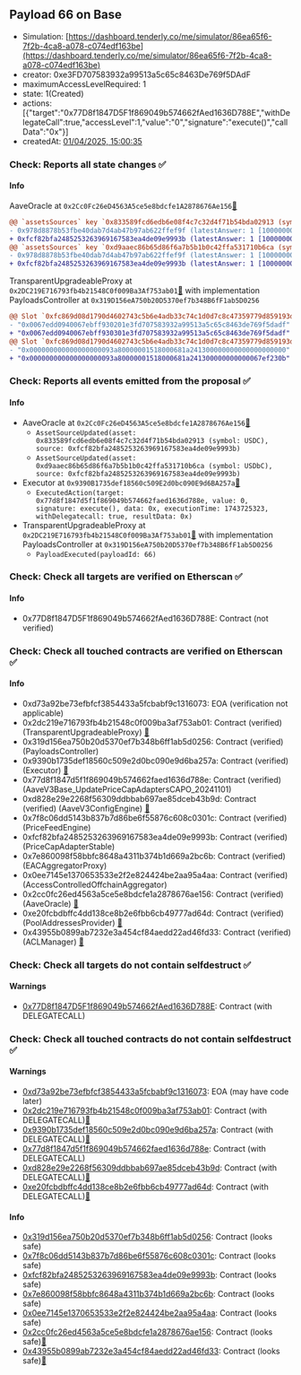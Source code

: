 ## Payload 66 on Base

- Simulation: [https://dashboard.tenderly.co/me/simulator/86ea65f6-7f2b-4ca8-a078-c074edf163be](https://dashboard.tenderly.co/me/simulator/86ea65f6-7f2b-4ca8-a078-c074edf163be)
- creator: 0xe3FD707583932a99513a5c65c8463De769f5DAdF
- maximumAccessLevelRequired: 1
- state: 1(Created)
- actions: [{"target":"0x77D8f1847D5F1f869049b574662fAed1636D788E","withDelegateCall":true,"accessLevel":1,"value":"0","signature":"execute()","callData":"0x"}]
- createdAt: [01/04/2025, 15:00:35](https://basescan.org/tx/0xf6be913449c4abd4c72cb9366a02a6e1ab0c1761470c7e492487086b5b1a26da)

### Check: Reports all state changes :white_check_mark:

#### Info


AaveOracle at `0x2Cc0Fc26eD4563A5ce5e8bdcfe1A2878676Ae156`[:ghost:](https://github.com/bgd-labs/aave-address-book "AaveV3Base.ORACLE")
```diff
@@ `assetsSources` key `0x833589fcd6edb6e08f4c7c32d4f71b54bda02913 (symbol: USDC)` @@
- 0x978d8878b53fbe40dab7d4ab47b97ab622ffef9f (latestAnswer: 1 [100000000, 8 decimals], description: Capped USDC/USD)
+ 0xfcf82bfa2485253263969167583ea4de09e9993b (latestAnswer: 1 [100000000, 8 decimals], description: Capped USDC/USD)
@@ `assetsSources` key `0xd9aaec86b65d86f6a7b5b1b0c42ffa531710b6ca (symbol: USDbC)` @@
- 0x978d8878b53fbe40dab7d4ab47b97ab622ffef9f (latestAnswer: 1 [100000000, 8 decimals], description: Capped USDC/USD)
+ 0xfcf82bfa2485253263969167583ea4de09e9993b (latestAnswer: 1 [100000000, 8 decimals], description: Capped USDC/USD)
```

TransparentUpgradeableProxy at `0x2DC219E716793fb4b21548C0f009Ba3Af753ab01`[:ghost:](https://github.com/bgd-labs/aave-address-book "GovernanceV3Base.PAYLOADS_CONTROLLER") with implementation PayloadsController at `0x319D156eA750b20D5370ef7b348B6fF1ab5D0256`
```diff
@@ Slot `0xfc869d08d1790d4602743c5b6e4adb33c74c1d0d7c8c47359779d859193dcb05` @@
- "0x0067edd0940067ebff930201e3fd707583932a99513a5c65c8463de769f5dadf"
+ "0x0067edd0940067ebff930301e3fd707583932a99513a5c65c8463de769f5dadf"
@@ Slot `0xfc869d08d1790d4602743c5b6e4adb33c74c1d0d7c8c47359779d859193dcb06` @@
- "0x000000000000000000093a80000001518000681a241300000000000000000000"
+ "0x000000000000000000093a80000001518000681a241300000000000067ef230b"
```


### Check: Reports all events emitted from the proposal :white_check_mark:

#### Info

- AaveOracle at `0x2Cc0Fc26eD4563A5ce5e8bdcfe1A2878676Ae156`[:ghost:](https://github.com/bgd-labs/aave-address-book "AaveV3Base.ORACLE")
  - `AssetSourceUpdated(asset: 0x833589fcd6edb6e08f4c7c32d4f71b54bda02913 (symbol: USDC), source: 0xfcf82bfa2485253263969167583ea4de09e9993b)`
  - `AssetSourceUpdated(asset: 0xd9aaec86b65d86f6a7b5b1b0c42ffa531710b6ca (symbol: USDbC), source: 0xfcf82bfa2485253263969167583ea4de09e9993b)`
- Executor at `0x9390B1735def18560c509E2d0bc090E9d6BA257a`[:ghost:](https://github.com/bgd-labs/aave-address-book "AaveV3Base.ACL_ADMIN, GovernanceV3Base.EXECUTOR_LVL_1")
  - `ExecutedAction(target: 0x77d8f1847d5f1f869049b574662faed1636d788e, value: 0, signature: execute(), data: 0x, executionTime: 1743725323, withDelegatecall: true, resultData: 0x)`
- TransparentUpgradeableProxy at `0x2DC219E716793fb4b21548C0f009Ba3Af753ab01`[:ghost:](https://github.com/bgd-labs/aave-address-book "GovernanceV3Base.PAYLOADS_CONTROLLER") with implementation PayloadsController at `0x319D156eA750b20D5370ef7b348B6fF1ab5D0256`
  - `PayloadExecuted(payloadId: 66)`

### Check: Check all targets are verified on Etherscan :white_check_mark:

#### Info

- 0x77D8f1847D5F1f869049b574662fAed1636D788E: Contract (not verified) 

### Check: Check all touched contracts are verified on Etherscan :white_check_mark:

#### Info

- 0xd73a92be73efbfcf3854433a5fcbabf9c1316073: EOA (verification not applicable)
- 0x2dc219e716793fb4b21548c0f009ba3af753ab01: Contract (verified) (TransparentUpgradeableProxy) [:ghost:](https://github.com/bgd-labs/aave-address-book "GovernanceV3Base.PAYLOADS_CONTROLLER")
- 0x319d156ea750b20d5370ef7b348b6ff1ab5d0256: Contract (verified) (PayloadsController) 
- 0x9390b1735def18560c509e2d0bc090e9d6ba257a: Contract (verified) (Executor) [:ghost:](https://github.com/bgd-labs/aave-address-book "AaveV3Base.ACL_ADMIN, GovernanceV3Base.EXECUTOR_LVL_1")
- 0x77d8f1847d5f1f869049b574662faed1636d788e: Contract (verified) (AaveV3Base_UpdatePriceCapAdaptersCAPO_20241101) 
- 0xd828e29e2268f56309ddbbab697ae85dceb43b9d: Contract (verified) (AaveV3ConfigEngine) [:ghost:](https://github.com/bgd-labs/aave-address-book "AaveV3Base.CONFIG_ENGINE")
- 0x7f8c06dd5143b837b7d86be6f55876c608c0301c: Contract (verified) (PriceFeedEngine) 
- 0xfcf82bfa2485253263969167583ea4de09e9993b: Contract (verified) (PriceCapAdapterStable) 
- 0x7e860098f58bbfc8648a4311b374b1d669a2bc6b: Contract (verified) (EACAggregatorProxy) 
- 0x0ee7145e1370653533e2f2e824424be2aa95a4aa: Contract (verified) (AccessControlledOffchainAggregator) 
- 0x2cc0fc26ed4563a5ce5e8bdcfe1a2878676ae156: Contract (verified) (AaveOracle) [:ghost:](https://github.com/bgd-labs/aave-address-book "AaveV3Base.ORACLE")
- 0xe20fcbdbffc4dd138ce8b2e6fbb6cb49777ad64d: Contract (verified) (PoolAddressesProvider) [:ghost:](https://github.com/bgd-labs/aave-address-book "AaveV3Base.POOL_ADDRESSES_PROVIDER")
- 0x43955b0899ab7232e3a454cf84aedd22ad46fd33: Contract (verified) (ACLManager) [:ghost:](https://github.com/bgd-labs/aave-address-book "AaveV3Base.ACL_MANAGER")

### Check: Check all targets do not contain selfdestruct :white_check_mark:

#### Warnings

- [0x77D8f1847D5F1f869049b574662fAed1636D788E](https://basescan.org/address/0x77D8f1847D5F1f869049b574662fAed1636D788E): Contract (with DELEGATECALL)

### Check: Check all touched contracts do not contain selfdestruct :white_check_mark:

#### Warnings

- [0xd73a92be73efbfcf3854433a5fcbabf9c1316073](https://basescan.org/address/0xd73a92be73efbfcf3854433a5fcbabf9c1316073): EOA (may have code later)
- [0x2dc219e716793fb4b21548c0f009ba3af753ab01](https://basescan.org/address/0x2dc219e716793fb4b21548c0f009ba3af753ab01): Contract (with DELEGATECALL)[:ghost:](https://github.com/bgd-labs/aave-address-book "GovernanceV3Base.PAYLOADS_CONTROLLER")
- [0x9390b1735def18560c509e2d0bc090e9d6ba257a](https://basescan.org/address/0x9390b1735def18560c509e2d0bc090e9d6ba257a): Contract (with DELEGATECALL)[:ghost:](https://github.com/bgd-labs/aave-address-book "AaveV3Base.ACL_ADMIN, GovernanceV3Base.EXECUTOR_LVL_1")
- [0x77d8f1847d5f1f869049b574662faed1636d788e](https://basescan.org/address/0x77d8f1847d5f1f869049b574662faed1636d788e): Contract (with DELEGATECALL)
- [0xd828e29e2268f56309ddbbab697ae85dceb43b9d](https://basescan.org/address/0xd828e29e2268f56309ddbbab697ae85dceb43b9d): Contract (with DELEGATECALL)[:ghost:](https://github.com/bgd-labs/aave-address-book "AaveV3Base.CONFIG_ENGINE")
- [0xe20fcbdbffc4dd138ce8b2e6fbb6cb49777ad64d](https://basescan.org/address/0xe20fcbdbffc4dd138ce8b2e6fbb6cb49777ad64d): Contract (with DELEGATECALL)[:ghost:](https://github.com/bgd-labs/aave-address-book "AaveV3Base.POOL_ADDRESSES_PROVIDER")

#### Info

- [0x319d156ea750b20d5370ef7b348b6ff1ab5d0256](https://basescan.org/address/0x319d156ea750b20d5370ef7b348b6ff1ab5d0256): Contract (looks safe)
- [0x7f8c06dd5143b837b7d86be6f55876c608c0301c](https://basescan.org/address/0x7f8c06dd5143b837b7d86be6f55876c608c0301c): Contract (looks safe)
- [0xfcf82bfa2485253263969167583ea4de09e9993b](https://basescan.org/address/0xfcf82bfa2485253263969167583ea4de09e9993b): Contract (looks safe)
- [0x7e860098f58bbfc8648a4311b374b1d669a2bc6b](https://basescan.org/address/0x7e860098f58bbfc8648a4311b374b1d669a2bc6b): Contract (looks safe)
- [0x0ee7145e1370653533e2f2e824424be2aa95a4aa](https://basescan.org/address/0x0ee7145e1370653533e2f2e824424be2aa95a4aa): Contract (looks safe)
- [0x2cc0fc26ed4563a5ce5e8bdcfe1a2878676ae156](https://basescan.org/address/0x2cc0fc26ed4563a5ce5e8bdcfe1a2878676ae156): Contract (looks safe)[:ghost:](https://github.com/bgd-labs/aave-address-book "AaveV3Base.ORACLE")
- [0x43955b0899ab7232e3a454cf84aedd22ad46fd33](https://basescan.org/address/0x43955b0899ab7232e3a454cf84aedd22ad46fd33): Contract (looks safe)[:ghost:](https://github.com/bgd-labs/aave-address-book "AaveV3Base.ACL_MANAGER")

